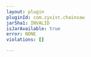 ```yaml
---
layout: plugin
pluginId: com.zyxist.chainsaw
jarSha1: INVALID
isJarAvailable: true
error: NONE
violations: []

---
```

